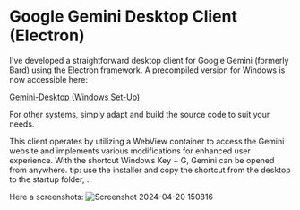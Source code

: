 # Google Gemini Desktop Client (Electron)
I've developed a straightforward desktop client for Google Gemini (formerly Bard) using the Electron framework.
A precompiled version for Windows is now accessible here:

[Gemini-Desktop (Windows Set-Up)](https://github.com/nekupaw/gemini-desktop/releases/download/releases/Gemini-Desktop.Setup.1.0.0.exe)

For other systems, simply adapt and build the source code to suit your needs.

This client operates by utilizing a WebView container to access the Gemini website and implements various modifications for enhanced user experience.
With the shortcut Windows Key + G, Gemini can be opened from anywhere.
tip: use the installer and copy the shortcut from the desktop to the startup folder, .

Here a screenshots:
![Screenshot 2024-04-20 150816](https://github.com/nekupaw/gemini-widows/assets/128070292/ffb99e8b-ee68-4ffb-bacf-48d704773dd2)
